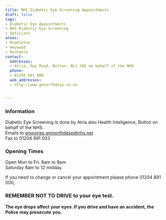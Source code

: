 ```yaml
---
title: NHS Diabetic Eye Screening Appointments
draft: false
tags:
- Diabetic Eye Appointments
- NHS Diabetic Eye Screening
- Opticians
areas:
- Middleton
- Heywood
- Rochdale
contact:
  addresses:
  - Atria, Spa Road, Bolton. BL1 3AG on behalf of the NHS
  phone:
  - 01204 891 000
  web_addresses:
  - http://www.gmnorthdesp.co.uk


---
```


### Information
Diabetic Eye Screening is done by Atria also Health Inteligence, Bolton on behalf of the NHS.  
Emails to  enquiries.gmnorthdesp@nhs.net  
Fax to 01204 891 003  

### Opening Times
Open Mon to Fri.   8am to 8pm  
Saturday  8am to 12 midday.

If you need to change or cancel your appointment please phone 01204 891 000,

### REMEMBER NOT TO DRIVE to your eye test.
**The eye drops affect your eyes.  If you drive and have an accident, the Police may presecute you.**

